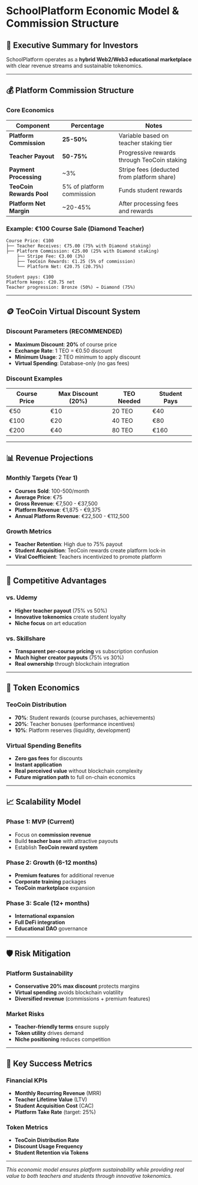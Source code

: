 # SchoolPlatform Economic Model & Commission Structure

## 🎯 Executive Summary for Investors

SchoolPlatform operates as a **hybrid Web2/Web3 educational marketplace** with clear revenue streams and sustainable tokenomics.

---

## 💰 Platform Commission Structure

### Core Economics
| Component | Percentage | Notes |
|-----------|------------|-------|
| **Platform Commission** | **25-50%** | Variable based on teacher staking tier |
| **Teacher Payout** | **50-75%** | Progressive rewards through TeoCoin staking |
| **Payment Processing** | ~3% | Stripe fees (deducted from platform share) |
| **TeoCoin Rewards Pool** | 5% of platform commission | Funds student rewards |
| **Platform Net Margin** | ~20-45% | After processing fees and rewards |

### Example: €100 Course Sale (Diamond Teacher)
```
Course Price: €100
├── Teacher Receives: €75.00 (75% with Diamond staking)
├── Platform Commission: €25.00 (25% with Diamond staking)
    ├── Stripe Fee: €3.00 (3%)
    ├── TeoCoin Rewards: €1.25 (5% of commission)
    └── Platform Net: €20.75 (20.75%)

Student pays: €100
Platform keeps: €20.75 net
Teacher progression: Bronze (50%) → Diamond (75%)
```

---

## 🪙 TeoCoin Virtual Discount System

### Discount Parameters (RECOMMENDED)
- **Maximum Discount**: **20%** of course price
- **Exchange Rate**: 1 TEO = €0.50 discount
- **Minimum Usage**: 2 TEO minimum to apply discount
- **Virtual Spending**: Database-only (no gas fees)

### Discount Examples
| Course Price | Max Discount (20%) | TEO Needed | Student Pays |
|--------------|-------------------|------------|--------------|
| €50 | €10 | 20 TEO | €40 |
| €100 | €20 | 40 TEO | €80 |
| €200 | €40 | 80 TEO | €160 |

---

## 📊 Revenue Projections

### Monthly Targets (Year 1)
- **Courses Sold**: 100-500/month
- **Average Price**: €75
- **Gross Revenue**: €7,500 - €37,500
- **Platform Revenue**: €1,875 - €9,375
- **Annual Platform Revenue**: €22,500 - €112,500

### Growth Metrics
- **Teacher Retention**: High due to 75% payout
- **Student Acquisition**: TeoCoin rewards create platform lock-in
- **Viral Coefficient**: Teachers incentivized to promote platform

---

## 🚀 Competitive Advantages

### vs. Udemy
- **Higher teacher payout** (75% vs 50%)
- **Innovative tokenomics** create student loyalty
- **Niche focus** on art education

### vs. Skillshare
- **Transparent per-course pricing** vs subscription confusion
- **Much higher creator payouts** (75% vs 30%)
- **Real ownership** through blockchain integration

---

## 💎 Token Economics

### TeoCoin Distribution
- **70%**: Student rewards (course purchases, achievements)
- **20%**: Teacher bonuses (performance incentives)
- **10%**: Platform reserves (liquidity, development)

### Virtual Spending Benefits
- **Zero gas fees** for discounts
- **Instant application** 
- **Real perceived value** without blockchain complexity
- **Future migration path** to full on-chain economics

---

## 📈 Scalability Model

### Phase 1: MVP (Current)
- Focus on **commission revenue**
- Build **teacher base** with attractive payouts
- Establish **TeoCoin reward system**

### Phase 2: Growth (6-12 months)
- **Premium features** for additional revenue
- **Corporate training** packages
- **TeoCoin marketplace** expansion

### Phase 3: Scale (12+ months)
- **International expansion**
- **Full DeFi integration**
- **Educational DAO** governance

---

## 🛡️ Risk Mitigation

### Platform Sustainability
- **Conservative 20% max discount** protects margins
- **Virtual spending** avoids blockchain volatility
- **Diversified revenue** (commissions + premium features)

### Market Risks
- **Teacher-friendly terms** ensure supply
- **Token utility** drives demand
- **Niche positioning** reduces competition

---

## 🎯 Key Success Metrics

### Financial KPIs
- **Monthly Recurring Revenue** (MRR)
- **Teacher Lifetime Value** (LTV)
- **Student Acquisition Cost** (CAC)
- **Platform Take Rate** (target: 25%)

### Token Metrics
- **TeoCoin Distribution Rate**
- **Discount Usage Frequency**
- **Student Retention via Tokens**

---

*This economic model ensures platform sustainability while providing real value to both teachers and students through innovative tokenomics.*
